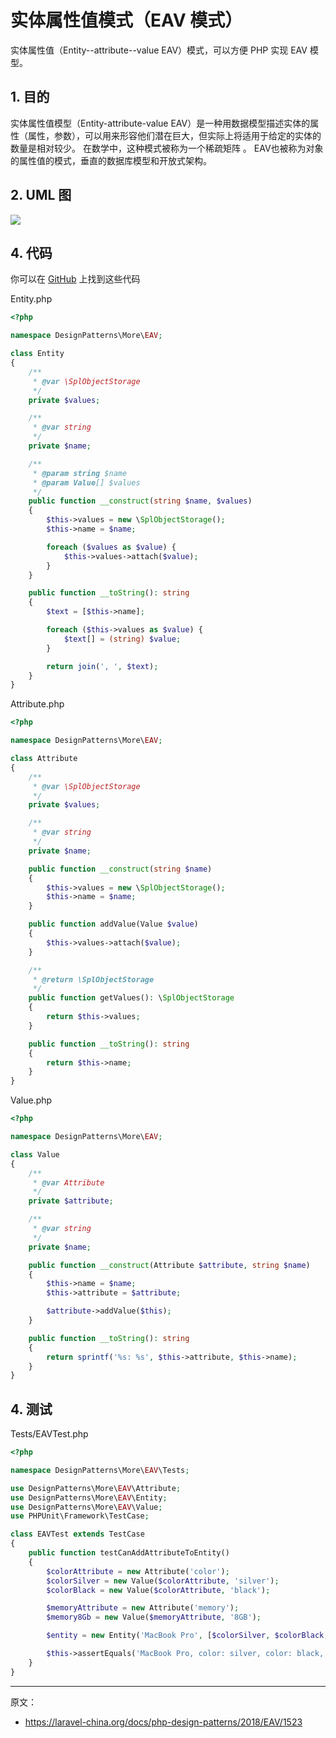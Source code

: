 # 实体属性值模式（EAV 模式）

实体属性值（Entity--attribute--value EAV）模式，可以方便 PHP 实现 EAV 模型。

## 1. 目的

实体属性值模型（Entity-attribute-value EAV）是一种用数据模型描述实体的属性（属性，参数），可以用来形容他们潜在巨大，但实际上将适用于给定的实体的数量是相对较少。 在数学中，这种模式被称为一个稀疏矩阵 。 EAV也被称为对象的属性值的模式，垂直的数据库模型和开放式架构。

## 2. UML 图

![](https://lccdn.phphub.org/uploads/images/201803/19/1/21WieknlAg.png)

## 4. 代码

你可以在 [GitHub](https://github.com/domnikl/DesignPatternsPHP/tree/master/More/EAV) 上找到这些代码

Entity.php

```php
<?php

namespace DesignPatterns\More\EAV;

class Entity
{
    /**
     * @var \SplObjectStorage
     */
    private $values;

    /**
     * @var string
     */
    private $name;

    /**
     * @param string $name
     * @param Value[] $values
     */
    public function __construct(string $name, $values)
    {
        $this->values = new \SplObjectStorage();
        $this->name = $name;

        foreach ($values as $value) {
            $this->values->attach($value);
        }
    }

    public function __toString(): string
    {
        $text = [$this->name];

        foreach ($this->values as $value) {
            $text[] = (string) $value;
        }

        return join(', ', $text);
    }
}
```

Attribute.php

```php
<?php

namespace DesignPatterns\More\EAV;

class Attribute
{
    /**
     * @var \SplObjectStorage
     */
    private $values;

    /**
     * @var string
     */
    private $name;

    public function __construct(string $name)
    {
        $this->values = new \SplObjectStorage();
        $this->name = $name;
    }

    public function addValue(Value $value)
    {
        $this->values->attach($value);
    }

    /**
     * @return \SplObjectStorage
     */
    public function getValues(): \SplObjectStorage
    {
        return $this->values;
    }

    public function __toString(): string
    {
        return $this->name;
    }
}
```

Value.php

```php
<?php

namespace DesignPatterns\More\EAV;

class Value
{
    /**
     * @var Attribute
     */
    private $attribute;

    /**
     * @var string
     */
    private $name;

    public function __construct(Attribute $attribute, string $name)
    {
        $this->name = $name;
        $this->attribute = $attribute;

        $attribute->addValue($this);
    }

    public function __toString(): string
    {
        return sprintf('%s: %s', $this->attribute, $this->name);
    }
}
```

## 4. 测试

Tests/EAVTest.php

```php
<?php

namespace DesignPatterns\More\EAV\Tests;

use DesignPatterns\More\EAV\Attribute;
use DesignPatterns\More\EAV\Entity;
use DesignPatterns\More\EAV\Value;
use PHPUnit\Framework\TestCase;

class EAVTest extends TestCase
{
    public function testCanAddAttributeToEntity()
    {
        $colorAttribute = new Attribute('color');
        $colorSilver = new Value($colorAttribute, 'silver');
        $colorBlack = new Value($colorAttribute, 'black');

        $memoryAttribute = new Attribute('memory');
        $memory8Gb = new Value($memoryAttribute, '8GB');

        $entity = new Entity('MacBook Pro', [$colorSilver, $colorBlack, $memory8Gb]);

        $this->assertEquals('MacBook Pro, color: silver, color: black, memory: 8GB', (string) $entity);
    }
}
```

----

原文：

- https://laravel-china.org/docs/php-design-patterns/2018/EAV/1523